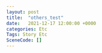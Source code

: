 ```yaml
---
layout: post
title:  "others_test"
date:   2021-12-17 12:00:00 +0000
categories: Etc
Tags: Story Etc
SceneCode: []
---
```

